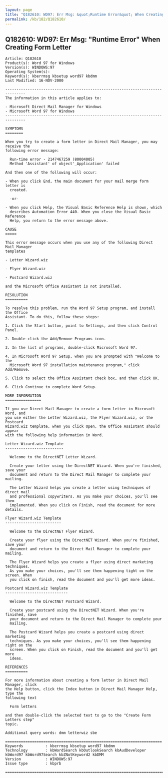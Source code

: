 ```yaml
---
layout: page
title: "Q182610: WD97: Err Msg: &quot;Runtime Error&quot; When Creating Form Letter"
permalink: /kb/182/Q182610/
---
```


## Q182610: WD97: Err Msg: &quot;Runtime Error&quot; When Creating Form Letter

	Article: Q182610
	Product(s): Word 97 for Windows
	Version(s): WINDOWS:97
	Operating System(s): 
	Keyword(s): kberrmsg kbsetup word97 kbdmm
	Last Modified: 16-NOV-2000
	
	-------------------------------------------------------------------------------
	The information in this article applies to:
	
	- Microsoft Direct Mail Manager for Windows 
	- Microsoft Word 97 for Windows 
	-------------------------------------------------------------------------------
	
	SYMPTOMS
	========
	
	When you try to create a form letter in Direct Mail Manager, you may receive the
	following error message:
	
	  Run-time error - 2147467259 (80004005)
	  Method 'Assistant' of object'_Application' failed
	
	And then one of the following will occur:
	
	- When you click End, the main document for your mail merge form letter is
	  created.
	
	  -or-
	
	- When you click Help, the Visual Basic Reference Help is shown, which
	  describes Automation Error 440. When you close the Visual Basic Reference
	  Help, you return to the error message above.
	
	CAUSE
	=====
	
	This error message occurs when you use any of the following Direct Mail Manager
	templates
	
	- Letter Wizard.wiz
	
	- Flyer Wizard.wiz
	
	- Postcard Wizard.wiz
	
	and the Microsoft Office Assistant is not installed.
	
	RESOLUTION
	==========
	
	To resolve this problem, run the Word 97 Setup program, and install the Office
	Assistant. To do this, follow these steps:
	
	1. Click the Start button, point to Settings, and then click Control Panel.
	
	2. Double-click the Add/Remove Programs icon.
	
	3. In the list of programs, double-click Microsoft Word 97.
	
	4. In Microsoft Word 97 Setup, when you are prompted with "Welcome to the
	  Microsoft Word 97 installation maintenance program," click Add/Remove.
	
	5. Click to select the Office Assistant check box, and then click OK.
	
	6. Click Continue to complete Word Setup.
	
	MORE INFORMATION
	================
	
	If you use Direct Mail Manager to create a form letter in Microsoft Word, and
	you use either the Letter Wizard.wiz, the Flyer Wizard.wiz, or the Postcard
	Wizard.wiz template, when you click Open, the Office Assistant should appear
	with the following help information in Word.
	
	Letter Wizard.wiz Template
	--------------------------
	
	  Welcome to the DirectNET Letter Wizard.
	
	  Create your letter using the DirectNET Wizard. When you're finished, save your
	  document and return to the Direct Mail Manager to complete your mailing.
	
	  The Letter Wizard helps you create a letter using techniques of direct mail
	  and professional copywriters. As you make your choices, you'll see them
	  implemented. When you click on Finish, read the document for more details.
	
	Flyer Wizard.wiz Template
	-------------------------
	
	  Welcome to the DirectNET Flyer Wizard.
	
	  Create your flyer using the DirectNET Wizard. When you're finished, save your
	  document and return to the Direct Mail Manager to complete your mailing.
	
	  The Flyer Wizard helps you create a flyer using direct marketing techniques.
	  As you make your choices, you'll see them happening tight on the screen. When
	  you click on finish, read the document and you'll get more ideas.
	
	Postcard Wizard.wiz Template
	----------------------------
	
	  Welcome to the DirectNET Postcard Wizard.
	
	  Create your postcard using the DirectNET Wizard. When you're finished, save
	  your document and return to the Direct Mail Manager to complete your
	  mailing.
	
	  The Postcard Wizard helps you create a postcard using direct marketing
	  techniques. As you make your choices, you'll see them happening right on the
	  screen. When you click on Finish, read the document and you'll get more
	  ideas.
	
	REFERENCES
	==========
	
	For more information about creating a form letter in Direct Mail Manager, click
	the Help button, click the Index button in Direct Mail Manager Help, type the
	following text
	
	  Form letters
	
	and then double-click the selected text to go to the "Create Form Letters step"
	topic.
	
	Additional query words: dmm letterwiz sbe
	
	======================================================================
	Keywords          : kberrmsg kbsetup word97 kbdmm 
	Technology        : kbWordSearch kbOutlookSearch kbAudDeveloper kbWord97 kbWord97Search kbZNotKeyword2 kbDMM
	Version           : WINDOWS:97
	Issue type        : kbprb
	
	=============================================================================
	
